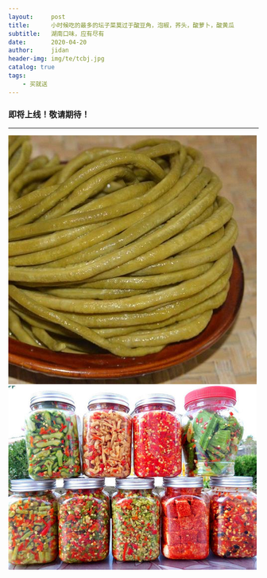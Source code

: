 ```yaml
---
layout:     post
title:      小时候吃的最多的坛子菜莫过于酸豆角，泡椒，荞头，酸萝卜，酸黄瓜
subtitle:   湖南口味，应有尽有
date:       2020-04-20
author:     jidan
header-img: img/te/tcbj.jpg
catalog: true
tags:
    - 买就送
---
```

### 即将上线！敬请期待！
---
![](/img/te/21.jpg)
![](/img/te/23.jpg)